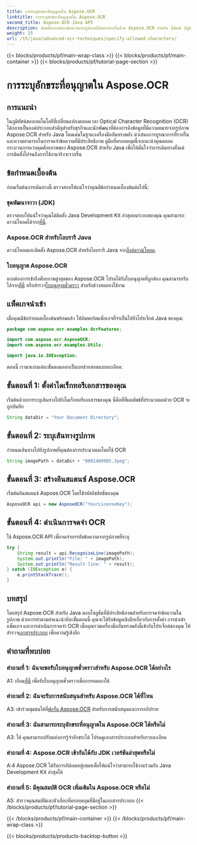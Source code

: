 ```yaml
---
title: การระบุอักขระที่อนุญาตใน Aspose.OCR
linktitle: การระบุอักขระที่อนุญาตใน Aspose.OCR
second_title: Aspose.OCR Java API
description: ปลดล็อกการแยกข้อความจากรูปภาพได้อย่างราบรื่นด้วย Aspose.OCR สำหรับ Java ปฏิบัติตามคำแนะนำทีละขั้นตอนของเราเพื่อการบูรณาการที่มีประสิทธิภาพ
weight: 15
url: /th/java/advanced-ocr-techniques/specify-allowed-characters/
---
```


{{< blocks/products/pf/main-wrap-class >}}
{{< blocks/products/pf/main-container >}}
{{< blocks/products/pf/tutorial-page-section >}}

# การระบุอักขระที่อนุญาตใน Aspose.OCR

## การแนะนำ

ในภูมิทัศน์ของเทคโนโลยีที่เปลี่ยนแปลงตลอดเวลา Optical Character Recognition (OCR) ได้กลายเป็นองค์ประกอบสำคัญสำหรับธุรกิจและนักพัฒนาที่ต้องการดึงข้อมูลที่มีความหมายจากรูปภาพ Aspose.OCR สำหรับ Java โดดเด่นในฐานะเครื่องมืออันทรงพลัง นำเสนอการบูรณาการที่ราบรื่นและความสามารถในการจดจำข้อความที่มีประสิทธิภาพ คู่มือที่ครอบคลุมนี้จะแนะนำคุณตลอดกระบวนการควบคุมศักยภาพของ Aspose.OCR สำหรับ Java เพื่อให้มั่นใจว่าการเดินทางตั้งแต่การติดตั้งไปจนถึงการใช้งานจริงจะราบรื่น

## ข้อกำหนดเบื้องต้น

ก่อนเริ่มต้นการเดินทางนี้ ตรวจสอบให้แน่ใจว่าคุณมีข้อกำหนดเบื้องต้นต่อไปนี้:

### ชุดพัฒนาจาวา (JDK)

 ตรวจสอบให้แน่ใจว่าคุณได้ติดตั้ง Java Development Kit ล่าสุดบนระบบของคุณ คุณสามารถดาวน์โหลดได้จาก[ที่นี่](https://www.oracle.com/java/technologies/javase-downloads.html).

### Aspose.OCR สำหรับไลบรารี Java

 ดาวน์โหลดและติดตั้ง Aspose.OCR สำหรับไลบรารี Java จาก[ลิ้งค์ดาวน์โหลด](https://releases.aspose.com/ocr/java/).

### ใบอนุญาต Aspose.OCR

 หากต้องการเข้าถึงศักยภาพสูงสุดของ Aspose.OCR โปรดได้รับใบอนุญาตที่ถูกต้อง คุณสามารถรับได้จาก[ที่นี่](https://purchase.aspose.com/buy) หรือสำรวจ[ใบอนุญาตชั่วคราว](https://purchase.aspose.com/temporary-license/) สำหรับช่วงทดลองใช้งาน

## แพ็คเกจนำเข้า

เมื่อคุณมีข้อกำหนดเบื้องต้นพร้อมแล้ว ให้อิมพอร์ตแพ็กเกจที่จำเป็นไปยังโปรเจ็กต์ Java ของคุณ:

```java
package com.aspose.ocr.examples.OcrFeatures;

import com.aspose.ocr.AsposeOCR;
import com.aspose.ocr.examples.Utils;

import java.io.IOException;
```

ตอนนี้ เรามาแบ่งแต่ละขั้นตอนออกเป็นบทช่วยสอนแบบละเอียด:

## ขั้นตอนที่ 1: ตั้งค่าไดเร็กทอรีเอกสารของคุณ

เริ่มต้นด้วยการระบุเส้นทางไปยังไดเร็กทอรีเอกสารของคุณ นี่คือที่ที่ผลลัพธ์ที่ประมวลผลด้วย OCR จะถูกบันทึก

```java
String dataDir = "Your Document Directory";
```

## ขั้นตอนที่ 2: ระบุเส้นทางรูปภาพ

กำหนดเส้นทางไปยังรูปภาพที่คุณต้องการประมวลผลโดยใช้ OCR

```java
String imagePath = dataDir + "0001460985.Jpeg";
```

## ขั้นตอนที่ 3: สร้างอินสแตนซ์ Aspose.OCR

เริ่มต้นอินสแตนซ์ Aspose.OCR โดยใช้รหัสลิขสิทธิ์ของคุณ

```java
AsposeOCR api = new AsposeOCR("YourLicenseKey");
```

## ขั้นตอนที่ 4: ดำเนินการจดจำ OCR

ใช้ Aspose.OCR API เพื่อจดจำบรรทัดข้อความจากรูปภาพที่ระบุ

```java
try {
    String result = api.RecognizeLine(imagePath);
    System.out.println("File: " + imagePath);
    System.out.println("Result line: " + result);
} catch (IOException e) {
    e.printStackTrace();
}
```

## บทสรุป

 โดยสรุป Aspose.OCR สำหรับ Java มอบโซลูชันที่มีประสิทธิภาพสำหรับการจดจำข้อความในรูปภาพ ด้วยการทำตามคำแนะนำทีละขั้นตอนนี้ คุณจะได้รับข้อมูลเชิงลึกเกี่ยวกับการตั้งค่า การนำเข้าแพ็คเกจ และการดำเนินการจดจำ OCR เมื่อคุณรวมเครื่องมืออันทรงพลังนี้เข้ากับโปรเจ็กต์ของคุณ ให้สำรวจ[เอกสารประกอบ](https://reference.aspose.com/ocr/java/) เพื่อความรู้เชิงลึก

## คำถามที่พบบ่อย

### คำถามที่ 1: ฉันจะขอรับใบอนุญาตชั่วคราวสำหรับ Aspose.OCR ได้อย่างไร

 A1: เยือน[ที่นี่](https://purchase.aspose.com/temporary-license/) เพื่อรับใบอนุญาตชั่วคราวเพื่อการทดลองใช้

### คำถามที่ 2: ฉันจะรับการสนับสนุนสำหรับ Aspose.OCR ได้ที่ไหน

 A3: เข้าร่วมชุมชนได้ที่[ฟอรั่ม Aspose.OCR](https://forum.aspose.com/c/ocr/16) สำหรับการสนับสนุนและการอภิปราย

### คำถามที่ 3: ฉันสามารถระบุอักขระที่อนุญาตใน Aspose.OCR ได้หรือไม่

A3: ได้ คุณสามารถปรับแต่งการรู้จำอักขระได้ โปรดดูเอกสารประกอบสำหรับรายละเอียด

### คำถามที่ 4: Aspose.OCR เข้ากันได้กับ JDK เวอร์ชันล่าสุดหรือไม่

A:4 Aspose.OCR ได้รับการอัปเดตอยู่เสมอเพื่อให้แน่ใจว่าสามารถใช้งานร่วมกับ Java Development Kit ล่าสุดได้

### คำถามที่ 5: มีคุณสมบัติ OCR เพิ่มเติมใน Aspose.OCR หรือไม่

A5: สำรวจคุณสมบัติและตัวเลือกที่ครอบคลุมที่มีอยู่ในเอกสารประกอบ
{{< /blocks/products/pf/tutorial-page-section >}}

{{< /blocks/products/pf/main-container >}}
{{< /blocks/products/pf/main-wrap-class >}}

{{< blocks/products/products-backtop-button >}}
